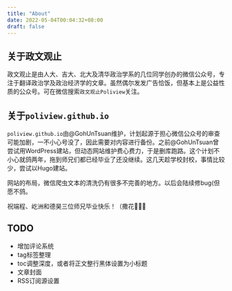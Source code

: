 ```yaml
---
title: "About"
date: 2022-05-04T00:04:32+08:00
draft: false
---
```


## 关于政文观止

政文观止是由人大、吉大、北大及清华政治学系的几位同学创办的微信公众号，专注于翻译政治学及政治经济学的文章。虽然偶尔发发广告恰饭，但基本上是公益性质的公众号。可在微信搜索`政文观止Poliview`关注。


## 关于`poliview.github.io`

`poliview.github.io`由@GohUnTsuan维护，计划起源于担心微信公众号的审查可能加剧，一不小心号没了，因此需要对内容进行备份。之前@GohUnTsuan曾尝试用WordPress建站，但动态网站维护费心费力，于是删库跑路。这个计划不小心就鸽两年，拖到师兄们都已经毕业了还没继续。这几天趁学校封校，事情比较少，尝试以Hugo建站。

网站的布局，微信爬虫文本的清洗仍有很多不完善的地方。以后会陆续修bug(但愿不鸽。

祝端程、屹洲和德昊三位师兄毕业快乐！（撒花🎉🎉🎉

## TODO
- 增加评论系统
- tag标签整理
- toc调整深度，或者将正文整行黑体设置为小标题
- 文章封面
- RSS订阅源设置
